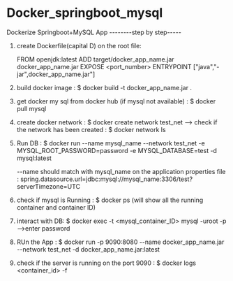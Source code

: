 # Docker_springboot_mysql
Dockerize Springboot+MySQL App
--------step by step-----
1.  create Dockerfile(capital D) on the root file:

    FROM openjdk:latest
    ADD target/docker_app_name.jar docker_app_name.jar
    EXPOSE <port_number>
    ENTRYPOINT ["java","-jar",docker_app_name.jar"]
    
2. build docker image : $ docker build -t docker_app_name.jar .
3. get docker my sql from docker hub (if mysql not available) :  $ docker pull mysql
4. create docker network :  $ docker create network test_net
    --> check if the network has been created : $ docker network ls
4. Run DB :   $ docker run 
              --name mysql_name 
              --network test_net 
              -e MYSQL_ROOT_PASSWORD=password 
              -e MYSQL_DATABASE=test 
              -d mysql:latest

    --name should match with mysql_name on the application properties file :
    spring.datasource.url=jdbc:mysql://mysql_name:3306/test?serverTimezone=UTC
5. check if mysql is Running :  $ docker ps (will show all the running container and container ID) 
6. interact with DB:  $ docker exec -t <mysql_container_ID> mysql -uroot -p 
    -->enter password
7. RUn the App :   $ docker run -p 9090:8080 
                      --name docker_app_name.jar 
                      --network test_net 
                      -d docker_app_name.jar:latest
8. check if the server is running on the port 9090 :  $ docker logs <container_id> -f

  
    
